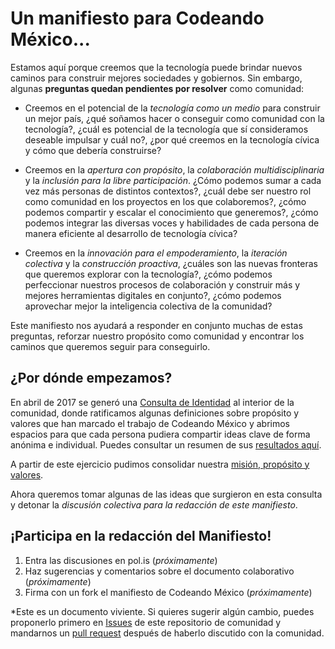 # Un manifiesto para Codeando México... #

Estamos aquí porque creemos que la tecnología puede brindar nuevos caminos para construir mejores sociedades y gobiernos. Sin embargo, algunas **preguntas quedan pendientes por resolver** como comunidad:

* Creemos en el potencial de la *tecnología como un medio* para construir un mejor país, ¿qué soñamos hacer o conseguir como comunidad con la tecnología?, ¿cuál es potencial de la tecnología que sí consideramos deseable impulsar y cuál no?, ¿por qué creemos en la tecnología cívica y cómo que debería construirse?

* Creemos en la *apertura con propósito*, la *colaboración multidisciplinaria* y la *inclusión para la libre participación*. ¿Cómo podemos sumar a cada vez más personas de distintos contextos?, ¿cuál debe ser nuestro rol como comunidad en los proyectos en los que colaboremos?, ¿cómo podemos compartir y escalar el conocimiento que generemos?, ¿cómo podemos integrar las diversas voces y habilidades de cada persona de manera eficiente al desarrollo de tecnología cívica?

* Creemos en la *innovación para el empoderamiento*, la *iteración colectiva* y la *construcción proactiva*, ¿cuáles son las nuevas fronteras que queremos explorar con la tecnología?, ¿cómo podemos perfeccionar nuestros procesos de colaboración y construir más y mejores herramientas digitales en conjunto?, ¿cómo podemos aprovechar mejor la inteligencia colectiva de la comunidad?

Este manifiesto nos ayudará a responder en conjunto muchas de estas preguntas, reforzar nuestro propósito como comunidad y encontrar los caminos que queremos seguir para conseguirlo.

## ¿Por dónde empezamos? ##

En abril de 2017 se generó una [Consulta de Identidad](https://docs.google.com/forms/d/e/1FAIpQLScVHT_dLNMPMZ-ffVrLL6D4sLxRFmKLvwiace84wZGl4O4sbA/viewform?c=0&w=1) al interior de la comunidad, donde ratificamos algunas definiciones sobre propósito y valores que han marcado el trabajo de Codeando México y abrimos espacios para que cada persona pudiera compartir ideas clave de forma anónima e individual. Puedes consultar un resumen de sus [resultados aquí](https://docs.google.com/presentation/d/1crM0dmGjXLczvbpZvvrkc4s7WPLSskCj3OiLivdRqhM/edit#slide=id.g21c662b33a_0_30).

A partir de este ejercicio pudimos consolidar nuestra [misión, propósito y valores](https://github.com/CodeandoMexico/comunidad#qué-es-codeando-méxico).

Ahora queremos tomar algunas de las ideas que surgieron en esta consulta y detonar la *discusión colectiva para la redacción de este manifiesto*.

## ¡Participa en la redacción del Manifiesto! ##

1. Entra las discusiones en pol.is (*próximamente*)
2. Haz sugerencias y comentarios sobre el documento colaborativo (*próximamente*)
3. Firma con un fork el manifiesto de Codeando México (*próximamente*)

*Este es un documento viviente. Si quieres sugerir algún cambio, puedes proponerlo primero en [Issues](https://github.com/CodeandoMexico/comunidad/issues) de este repositorio de comunidad y mandarnos un [pull request](https://github.com/CodeandoMexico/comunidad/pulls) después de haberlo discutido con la comunidad.

